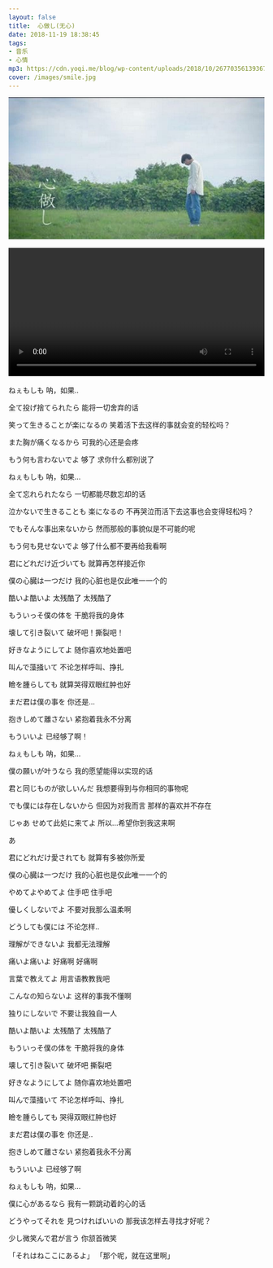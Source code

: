 ```yaml
---
layout: false
title: 	心做し(无心)
date: 2018-11-19 18:38:45
tags: 
- 音乐
- 心情
mp3: https://cdn.yoqi.me/blog/wp-content/uploads/2018/10/2677035613936729094_hd.mp3
cover: /images/smile.jpg
---
```


![](/images/smile.jpg)

<video style="width:100%" controls="controls">
  <source src="http://cdn.yoqi.me/direct/2018-08-27/Unbroken%20-%20Motivational%20Video.mp4" type="video/mp4">
Your browser does not support the video tag.
</video>

ねぇもしも
呐，如果..

全て投げ捨てられたら
能将一切舍弃的话

笑って生きることが楽になるの
笑着活下去这样的事就会变的轻松吗？

また胸が痛くなるから
可我的心还是会疼

もう何も言わないでよ
够了 求你什么都别说了


ねぇもしも
呐，如果...

全て忘れられたなら
一切都能尽数忘却的话

泣かないで生きることも 楽になるの
不再哭泣而活下去这事也会变得轻松吗？

でもそんな事出来ないから
然而那般的事貌似是不可能的呢

もう何も見せないでよ
够了什么都不要再给我看啊

君にどれだけ近づいても
就算再怎样接近你

僕の心臓は一つだけ
我的心脏也是仅此唯一一个的

酷いよ酷いよ
太残酷了 太残酷了

もういっそ僕の体を
干脆将我的身体

壊して引き裂いて
破坏吧！撕裂吧！

好きなようにしてよ
随你喜欢地处置吧

叫んで藻掻いて
不论怎样呼叫、挣扎

瞼を腫らしても
就算哭得双眼红肿也好

まだ君は僕の事を
你还是...

抱きしめて離さない
紧抱着我永不分离

もういいよ
已经够了啊！

ねぇもしも
呐，如果...

僕の願いが叶うなら
我的愿望能得以实现的话

君と同じものが欲しいんだ
我想要得到与你相同的事物呢

でも僕には存在しないから
但因为对我而言 那样的喜欢并不存在

じゃあ せめて此処に来てよ
所以...希望你到我这来啊

あ

君にどれだけ愛されても
就算有多被你所爱

僕の心臓は一つだけ
我的心脏也是仅此唯一一个的

やめてよやめてよ
住手吧 住手吧

優しくしないでよ
不要对我那么温柔啊

どうしても僕には
不论怎样..

理解ができないよ
我都无法理解

痛いよ痛いよ
好痛啊 好痛啊

言葉で教えてよ
用言语教教我吧

こんなの知らないよ
这样的事我不懂啊

独りにしないで
不要让我独自一人

酷いよ酷いよ
太残酷了 太残酷了

もういっそ僕の体を
干脆将我的身体

壊して引き裂いて
破坏吧 撕裂吧

好きなようにしてよ
随你喜欢地处置吧

叫んで藻掻いて
不论怎样呼叫、挣扎

瞼を腫らしても
哭得双眼红肿也好

まだ君は僕の事を
你还是..

抱きしめて離さない
紧抱着我永不分离

もういいよ
已经够了啊

ねぇもしも
呐，如果...

僕に心があるなら
我有一颗跳动着的心的话

どうやってそれを 見つければいいの
那我该怎样去寻找才好呢？

少し微笑んで君が言う
你颔首微笑

「それはねここにあるよ」
「那个呢，就在这里啊」
